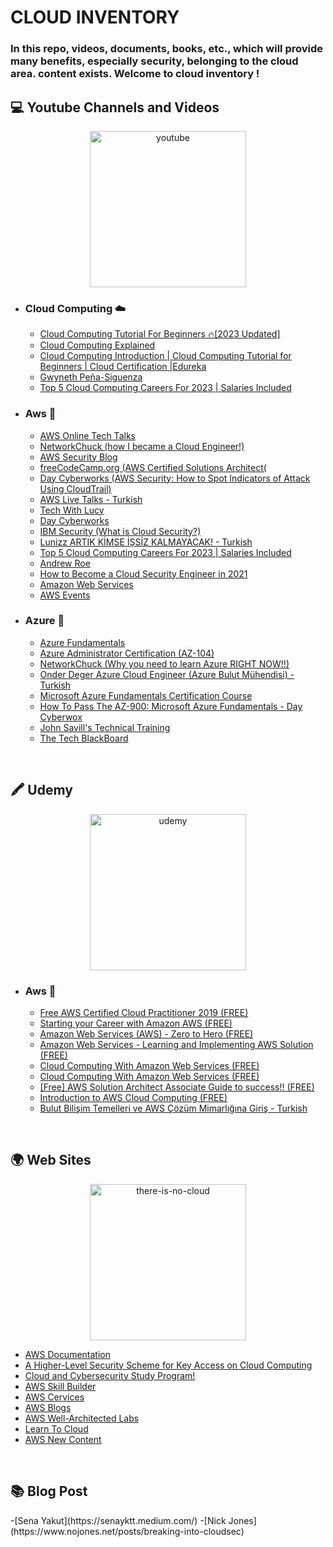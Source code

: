 <h1> CLOUD INVENTORY  </h1>
<h3> In this repo, videos, documents, books, etc., which will provide many benefits, especially security, belonging to the cloud area. content exists. Welcome to cloud inventory ! </h3>


<h2> 💻 Youtube Channels and Videos </h2>

<p align="center">
<img width="250" align="center" src="https://i.ibb.co/0rB3DvR/You-Tube-social-white-squircle-svg.png" alt="youtube" border="0">
</p>
                                                                                                  
* ### Cloud Computing ☁️
  - [Cloud Computing Tutorial For Beginners 🔥[2023 Updated]](https://www.youtube.com/playlist?list=PLEiEAq2VkUUIJ3o1tehvtux0_Ynf42CBN)
  - [Cloud Computing Explained](https://www.youtube.com/watch?v=_a6us8kaq0g)
  - [Cloud Computing Introduction | Cloud Computing Tutorial for Beginners | Cloud Certification |Edureka](https://www.youtube.com/watch?v=usYySG1nbfI)
  - [Gwyneth Peña-Siguenza](https://www.youtube.com/@MadeByGPS)
  - [Top 5 Cloud Computing Careers For 2023 | Salaries Included](https://www.youtube.com/watch?v=4nOWK__Sj3A)
&nbsp;&nbsp;  
                                                                                                  
                                                                                                  
* ### Aws 👾
  - [AWS Online Tech Talks](https://www.youtube.com/@AWSOnlineTechTalks/playlists)
  - [NetworkChuck (how I became a Cloud Engineer!)](https://www.youtube.com/watch?v=_SjSSQsIMeM)
  - [AWS Security Blog](https://rhinosecuritylabs.com/blog/?category=aws)
  - [freeCodeCamp.org (AWS Certified Solutions Architect(](https://www.youtube.com/watch?v=Ia-UEYYR44s&list=PLOpFKM1EObSRVppt33AYMyHDwT-SzbvAs&index=1)
  - [Day Cyberworks (AWS Security: How to Spot Indicators of Attack Using CloudTrail)](https://www.youtube.com/watch?v=dfD8JQToZGE&list=PLOpFKM1EObSRVppt33AYMyHDwT-SzbvAs&index=3)
  - [AWS Live Talks - Turkish](https://www.youtube.com/playlist?list=PLdEVi-7f6Ie9WJH_ySLOVU8ODZS94Hm2C)  
  - [Tech With Lucy](https://www.youtube.com/@TechwithLucy)
  - [Day Cyberworks](https://www.youtube.com/@DayCyberwox)
  - [IBM Security (What is Cloud Security?)](https://www.youtube.com/watch?v=jI8IKpjiCSM&list=PLOpFKM1EObSRVppt33AYMyHDwT-SzbvAs&index=4)
  - [Lunizz ARTIK KİMSE İŞSİZ KALMAYACAK! - Turkish](https://www.youtube.com/watch?v=3GVxcM7UThg&list=PLOpFKM1EObSRVppt33AYMyHDwT-SzbvAs&index=5)
  - [Top 5 Cloud Computing Careers For 2023 | Salaries Included](https://www.youtube.com/watch?v=4nOWK__Sj3A&list=PLOpFKM1EObSRVppt33AYMyHDwT-SzbvAs&index=10)
  - [Andrew Roe](https://www.youtube.com/@AndrewRoe)
  - [How to Become a Cloud Security Engineer in 2021](https://www.youtube.com/watch?v=4JzSDUW1ZXw&list=PLOpFKM1EObSRVppt33AYMyHDwT-SzbvAs&index=11)
  - [Amazon Web Services](https://www.youtube.com/channel/UCd6MoB9NC6uYN2grvUNT-Zg)
  - [AWS Events](https://www.youtube.com/channel/UCdoadna9HFHsxXWhafhNvKw)
&nbsp;&nbsp;  
                                                                                                  
              
* ### Azure 🎃
  - [Azure Fundamentals](https://www.youtube.com/playlist?list=PLGjZwEtPN7j-Q59JYso3L4_yoCjj2syrM)
  - [Azure Administrator Certification (AZ-104)](https://www.youtube.com/watch?v=10PbGbTUSAg)
  - [NetworkChuck (Why you need to learn Azure RIGHT NOW!!)](https://www.youtube.com/watch?v=suruNl8rupU)
  - [Onder Deger Azure Cloud Engineer (Azure Bulut Mühendisi) - Turkish](https://www.youtube.com/playlist?list=PLqa5Y8eyvmuquGLbm-I9-Fx_Xk-GEc6d7)
  - [Microsoft Azure Fundamentals Certification Course](https://www.youtube.com/watch?v=NKEFWyqJ5XA)
  - [How To Pass The AZ-900: Microsoft Azure Fundamentals - Day Cyberwox](https://www.youtube.com/watch?v=ZcQ3cjUje8Q)
  - [John Savill's Technical Training](https://www.youtube.com/@NTFAQGuy/playlists)
  - [The Tech BlackBoard](https://www.youtube.com/@TheTechBlackBoard)
                                                                                                  
                                                                                                  
 &nbsp;&nbsp;&nbsp;                                                                                                 
                                                                                                  
                                                                                                  

                                                                                   
<h2> 🖍 Udemy </h2> 
                                                                                                  
<p align="center">
<img width="250" align="center" src="https://i.ibb.co/Vp0xKbg/Udemy-Logo.png" alt="udemy" border="0"> 
</p>
                                                                                                      
* ### Aws 👻                                                                                                    
  - [Free AWS Certified Cloud Practitioner 2019 (FREE)](https://www.udemy.com/course/free-aws-certified-cloud-practitioner/)
  - [Starting your Career with Amazon AWS (FREE)](https://www.udemy.com/course/how-to-start-a-carrer-in-cloud-computing-with-amazon-aws/)
  - [Amazon Web Services (AWS) - Zero to Hero (FREE)](https://www.udemy.com/course/amazon-web-services-aws-v/)
  - [Amazon Web Services - Learning and Implementing AWS Solution (FREE)](https://www.udemy.com/course/amazon-web-services-aws/)
  - [Cloud Computing With Amazon Web Services (FREE)](https://www.udemy.com/course/cloud-computing-with-amazon-web-services-part-1/?ranMID=39197&ranEAID=JVFxdTr9V80&ranSiteID=JVFxdTr9V80-0ou4TmoZyiZCxWVANAhulg&LSNPUBID=JVFxdTr9V80&utm_source=aff-campaign&utm_medium=udemyads)
  - [Cloud Computing With Amazon Web Services (FREE)](https://www.udemy.com/course/cloud-computing-with-amazon-web-services-part-1/)
  - [[Free] AWS Solution Architect Associate Guide to success!! (FREE)](https://www.udemy.com/course/free-aws-solution-architect-associate-guide-to-success/)
  - [Introduction to AWS Cloud Computing (FREE)](https://www.udemy.com/course/introduction-to-aws-cloud-computing/?ranMID=39197&ranEAID=JVFxdTr9V80&ranSiteID=JVFxdTr9V80-bd1uVMGT3rmGKvarWZ2DUA&utm_source=aff-campaign&LSNPUBID=JVFxdTr9V80&utm_medium=udemyads)
  - [Bulut Bilişim Temelleri ve AWS Çözüm Mimarlığına Giriş - Turkish](https://www.udemy.com/course/bulut-bilisim-temelleri-ve-aws-cozum-mimarligina-giris/)
                                                                                                 
                                                                                                  
 &nbsp;&nbsp;&nbsp;                                                                                                 
                                                                                                  
                                                                                                  

<h2> 🌍 Web Sites </h2>   

<p align="center">
<img width="250" align="center" src="https://i.ibb.co/26Z2S2W/there-is-no-cloud.webp" alt="there-is-no-cloud" border="0">
</p>

 - [AWS Documentation](https://docs.aws.amazon.com/index.html)
 - [A Higher-Level Security Scheme for Key Access on Cloud Computing](https://ieeexplore.ieee.org/document/9500230)
 - [Cloud and Cybersecurity Study Program!](https://skill.edukamu.fi/)
 - [AWS Skill Builder](https://explore.skillbuilder.aws/learn)
 - [AWS Cervices](https://aws.amazon.com/about-aws/global-infrastructure/regional-product-services/)
 - [AWS Blogs](https://aws.amazon.com/tr/blogs/aws/)
 - [AWS Well-Architected Labs](https://www.wellarchitectedlabs.com/)
 - [Learn To Cloud](https://learntocloud.guide/)
 - [AWS New Content](https://aws.amazon.com/tr/new/?whats-new-content-all.sort-by=item.additionalFields.postDateTime&whats-new-content-all.sort-order=desc&awsf.whats-new-categories=*all)
                                                                                                 
                                                                                                  
 &nbsp;&nbsp;&nbsp;                                                                                                 
                                                                                                  
                                                                                                  

<h2> 📚 Blog Post </h2>   
  -[Sena Yakut](https://senayktt.medium.com/)
  -[Nick Jones](https://www.nojones.net/posts/breaking-into-cloudsec)











